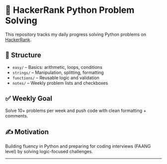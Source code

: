 # 🧠 HackerRank Python Problem Solving

This repository tracks my daily progress solving Python problems on [HackerRank](https://www.hackerrank.com/).

## 📂 Structure

- `easy/` – Basics: arithmetic, loops, conditions
- `strings/` – Manipulation, splitting, formatting
- `functions/` – Reusable logic and validation
- `notes/` – Weekly problem lists and checkboxes

## ✅ Weekly Goal

Solve 10+ problems per week and push code with clean formatting + comments.

## ✍️ Motivation

Building fluency in Python and preparing for coding interviews (FAANG level) by solving logic-focused challenges.

---
